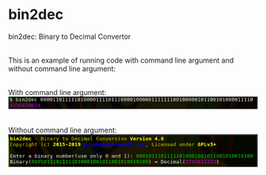 # bin2dec
bin2dec: Binary to Decimal Convertor<br/><br/>

This is an example of running code with command line argument and without command line argument:<br/><br/>

With command line argument:<br/>
<img alt="An Example of Running bin2dec with Command Line" src="https://github.com/ArdeshirV/bin2dec/blob/master/Run%20with%20Command%20Line%20Argument.png"><br/><br/>

Without command line argument:<br/>
<img alt="An Example of Running bin2dec without Command Line Argument" src="https://github.com/ArdeshirV/bin2dec/blob/master/Run%20without%20Command%20Line%20Argument.png"><br/><br/>
